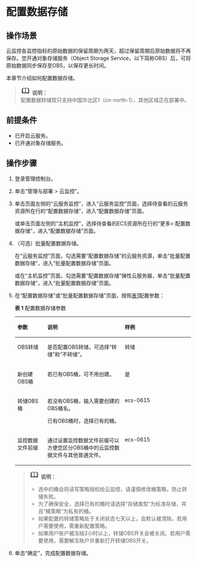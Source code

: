 # 配置数据存储<a name="ZH-CN_TOPIC_0084931808"></a>

## 操作场景<a name="section86441647572"></a>

云监控各监控指标的原始数据的保留周期为两天，超过保留周期后原始数据将不再保存。您开通对象存储服务（Object Storage Service，以下简称OBS）后，可将原始数据同步保存至OBS，以保存更长时间。

本章节介绍如何配置数据存储。

>![](public_sys-resources/icon-note.gif) **说明：**   
>配置数据转储现只支持中国华北区1（cn-north-1），其他区域正在部署中。  

## 前提条件<a name="section13948718173426"></a>

-   已开启云服务。
-   已开通对象存储服务。

## 操作步骤<a name="section3571284110915"></a>

1.  登录管理控制台。
2.  单击“管理与部署 \> 云监控”。
3.  单击页面左侧的“云服务监控”，进入“云服务监控”页面，选择待查看的云服务资源所在行的“配置数据存储”，进入“配置数据存储”页面。

    或单击页面左侧的“主机监控”，选择待查看的ECS资源所在行的“更多\> 配置数据存储”，进入“配置数据存储”页面。

4.  （可选）批量配置数据存储。

    在“云服务监控”页面，勾选需要“配置数据存储”的云服务资源，单击“批量配置数据存储”，进入“批量配置数据存储”页面。

    或在“主机监控”页面，勾选需要“配置数据存储”弹性云服务器，单击“批量配置数据存储”，进入“批量配置数据存储”页面。

5.  在“配置数据存储”或“批量配置数据存储”页面，按照[表1](#table17500185694010)配置参数：

    **表 1**  配置数据存储参数

    <a name="table17500185694010"></a>
    <table><thead align="left"><tr id="row450015610409"><th class="cellrowborder" valign="top" width="17%" id="mcps1.2.4.1.1"><p id="p1500756124013"><a name="p1500756124013"></a><a name="p1500756124013"></a>参数</p>
    </th>
    <th class="cellrowborder" valign="top" width="44%" id="mcps1.2.4.1.2"><p id="p1500256174013"><a name="p1500256174013"></a><a name="p1500256174013"></a>说明</p>
    </th>
    <th class="cellrowborder" valign="top" width="39%" id="mcps1.2.4.1.3"><p id="p118911050164210"><a name="p118911050164210"></a><a name="p118911050164210"></a>样例</p>
    </th>
    </tr>
    </thead>
    <tbody><tr id="row145001956164011"><td class="cellrowborder" valign="top" width="17%" headers="mcps1.2.4.1.1 "><p id="p145008565405"><a name="p145008565405"></a><a name="p145008565405"></a>OBS转储</p>
    </td>
    <td class="cellrowborder" valign="top" width="44%" headers="mcps1.2.4.1.2 "><p id="p4500195644017"><a name="p4500195644017"></a><a name="p4500195644017"></a>是否配置OBS转储，可选择“转储”和“不转储”。</p>
    </td>
    <td class="cellrowborder" valign="top" width="39%" headers="mcps1.2.4.1.3 "><p id="p18919508421"><a name="p18919508421"></a><a name="p18919508421"></a>转储</p>
    </td>
    </tr>
    <tr id="row15500185619400"><td class="cellrowborder" valign="top" width="17%" headers="mcps1.2.4.1.1 "><p id="p25001056154019"><a name="p25001056154019"></a><a name="p25001056154019"></a>新创建OBS桶</p>
    </td>
    <td class="cellrowborder" valign="top" width="44%" headers="mcps1.2.4.1.2 "><p id="p950012569403"><a name="p950012569403"></a><a name="p950012569403"></a>若已有OBS桶，可不用创建。</p>
    </td>
    <td class="cellrowborder" valign="top" width="39%" headers="mcps1.2.4.1.3 "><p id="p15891850144215"><a name="p15891850144215"></a><a name="p15891850144215"></a>是</p>
    </td>
    </tr>
    <tr id="row19500175634017"><td class="cellrowborder" valign="top" width="17%" headers="mcps1.2.4.1.1 "><p id="p750016568402"><a name="p750016568402"></a><a name="p750016568402"></a>转储OBS桶</p>
    </td>
    <td class="cellrowborder" valign="top" width="44%" headers="mcps1.2.4.1.2 "><p id="p1586718424717"><a name="p1586718424717"></a><a name="p1586718424717"></a>若没有OBS桶，输入需要创建的OBS桶名。</p>
    <p id="p5500756184012"><a name="p5500756184012"></a><a name="p5500756184012"></a>已有OBS桶时，选择已有的桶。</p>
    </td>
    <td class="cellrowborder" valign="top" width="39%" headers="mcps1.2.4.1.3 "><p id="p1289155019420"><a name="p1289155019420"></a><a name="p1289155019420"></a>ecs-0615</p>
    </td>
    </tr>
    <tr id="row1550055616403"><td class="cellrowborder" valign="top" width="17%" headers="mcps1.2.4.1.1 "><p id="p35004562402"><a name="p35004562402"></a><a name="p35004562402"></a>监控数据文件前缀</p>
    </td>
    <td class="cellrowborder" valign="top" width="44%" headers="mcps1.2.4.1.2 "><p id="p25001156164014"><a name="p25001156164014"></a><a name="p25001156164014"></a>通过设置监控数据文件前缀可以方便您区分OBS桶中的云监控数据文件与其他普通文件。</p>
    </td>
    <td class="cellrowborder" valign="top" width="39%" headers="mcps1.2.4.1.3 "><p id="p17892150154216"><a name="p17892150154216"></a><a name="p17892150154216"></a>ecs-0615</p>
    </td>
    </tr>
    </tbody>
    </table>

    >![](public_sys-resources/icon-note.gif) **说明：**   
    >-   选中的桶会将读写策略授权给云监控，请谨慎修改桶策略，防止转储失败。  
    >-   为了确保安全，选择已有的桶时请选择“存储类型”为标准存储，并且“桶策略”为私有的桶。  
    >-   如果配置的转储策略处于关闭状态七天以上，会默认被清除。若用户需要使用，需重新配置策略。  
    >-   如果用户账户被冻结2小时以上，转储OBS开关会被关闭。若用户需要使用，需要解冻账户并重新打开转储OBS开关。  

6.  单击“确定”，完成配置数据存储。

